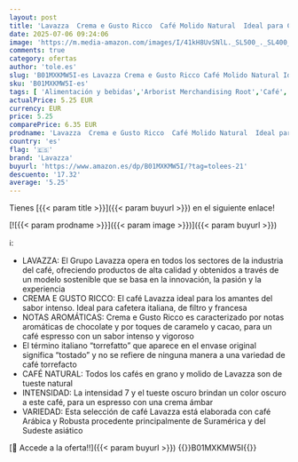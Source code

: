 ```yaml
---
layout: post
title: 'Lavazza  Crema e Gusto Ricco  Café Molido Natural  Ideal para Cafetera Italiana  de Filtro y Francesa  con Notas de Chocolate  Arábica y Robusta  Intensidad 8/10  Tueste Oscuro  250 g'
date: 2025-07-06 09:24:06
image: 'https://m.media-amazon.com/images/I/41kH8UvSNlL._SL500_._SL400_.jpg'
comments: true
category: ofertas
author: 'tole.es'
slug: 'B01MXKMW5I-es Lavazza Crema e Gusto Ricco Café Molido Natural Ideal para...'
sku: 'B01MXKMW5I-es'
tags: [ 'Alimentación y bebidas','Arborist Merchandising Root','Café','Café molido','Café molido y en grano','Café, té y bebidas','Novedades en Alimentación y bebidas','Self Service','Special Features Stores','cafetera','dd53b5bc-bcd1-4c9b-ab43-793ed912ccdd_0','dd53b5bc-bcd1-4c9b-ab43-793ed912ccdd_1501','dd53b5bc-bcd1-4c9b-ab43-793ed912ccdd_2401','dd53b5bc-bcd1-4c9b-ab43-793ed912ccdd_7001','dd53b5bc-bcd1-4c9b-ab43-793ed912ccdd_901','lavazza','🇪🇸', ]
actualPrice: 5.25 EUR
currency: EUR
price: 5.25
comparePrice: 6.35 EUR
prodname: 'Lavazza  Crema e Gusto Ricco  Café Molido Natural  Ideal para Cafetera Italiana  de Filtro y Francesa  con Notas de Chocolate  Arábica y Robusta  Intensidad 8/10  Tueste Oscuro  250 g'
country: 'es'
flag: '🇪🇸'
brand: 'Lavazza'
buyurl: 'https://www.amazon.es/dp/B01MXKMW5I/?tag=tolees-21'
descuento: '17.32'
average: '5.25'
---
```


Tienes [{{< param title >}}]({{< param buyurl >}}) en el siguiente enlace!

[![{{< param prodname >}}]({{< param image >}})]({{< param buyurl >}})

ℹ️:

- LAVAZZA: El Grupo Lavazza opera en todos los sectores de la industria del café, ofreciendo productos de alta calidad y obtenidos a través de un modelo sostenible que se basa en la innovación, la pasión y la experiencia
- CREMA E GUSTO RICCO: El café Lavazza ideal para los amantes del sabor intenso. Ideal para cafetera italiana, de filtro y francesa
- NOTAS AROMÁTICAS: Crema e Gusto Ricco es caracterizado por notas aromáticas de chocolate y por toques de caramelo y cacao, para un café espresso con un sabor intenso y vigoroso
- El término italiano “torrefatto” que aparece en el envase original significa “tostado” y no se refiere de ninguna manera a una variedad de café torrefacto
- CAFÉ NATURAL: Todos los cafés en grano y molido de Lavazza son de tueste natural
- INTENSIDAD: La intensidad 7 y el tueste oscuro brindan un color oscuro a este café, para un espresso con una crema ámbar
- VARIEDAD: Esta selección de café Lavazza está elaborada con café Arábica y Robusta procedente principalmente de Suramérica y del Sudeste asiático

[🛒 Accede a la oferta!!]({{< param buyurl >}})
{{<world>}}B01MXKMW5I{{</world>}}
